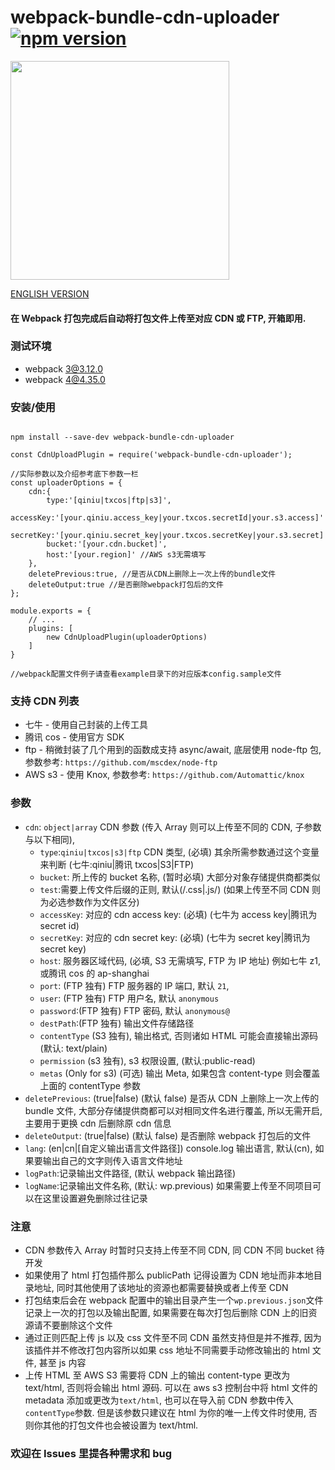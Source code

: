 # webpack-bundle-cdn-uploader [![npm version](https://img.shields.io/badge/npm-0.5.1-blue.svg?style=flat)](https://www.npmjs.com/package/webpack-bundle-cdn-uploader)

   <img src="https://github.com/yyss8/webpack-bundle-cdn-uploader/blob/master/example/output-screenshot.png?raw=true" width="350">
 
[ENGLISH VERSION](https://github.com/yyss8/webpack-bundle-cdn-uploader/blob/master/README-EN.MD)

#### 在 Webpack 打包完成后自动将打包文件上传至对应 CDN 或 FTP, 开箱即用.

### 测试环境

- webpack 3@3.12.0
- webpack 4@4.35.0

### 安装/使用

```

npm install --save-dev webpack-bundle-cdn-uploader

const CdnUploadPlugin = require('webpack-bundle-cdn-uploader');

//实际参数以及介绍参考底下参数一栏
const uploaderOptions = {
    cdn:{
        type:'[qiniu|txcos|ftp|s3]',
        accessKey:'[your.qiniu.access_key|your.txcos.secretId|your.s3.access]'
        secretKey:'[your.qiniu.secret_key|your.txcos.secretKey|your.s3.secret]',
        bucket:'[your.cdn.bucket]',
        host:'[your.region]' //AWS s3无需填写
    },
    deletePrevious:true, //是否从CDN上删除上一次上传的bundle文件
    deleteOutput:true //是否删除webpack打包后的文件
};

module.exports = {
    // ...
    plugins: [
        new CdnUploadPlugin(uploaderOptions)
    ]
}

//webpack配置文件例子请查看example目录下的对应版本config.sample文件

```

### 支持 CDN 列表

- 七牛 - 使用自己封装的上传工具
- 腾讯 cos - 使用官方 SDK
- ftp - 稍微封装了几个用到的函数成支持 async/await, 底层使用 node-ftp 包, 参数参考: `https://github.com/mscdex/node-ftp`
- AWS s3 - 使用 Knox, 参数参考: `https://github.com/Automattic/knox`

### 参数

- `cdn`: `object|array` CDN 参数 (传入 Array 则可以上传至不同的 CDN, 子参数与以下相同),
  - `type`:`qiniu|txcos|s3|ftp` CDN 类型, (必填) 其余所需参数通过这个变量来判断 (七牛:qiniu|腾讯 txcos|S3|FTP)
  - `bucket`: 所上传的 bucket 名称, (暂时必填) 大部分对象存储提供商都类似
  - `test`:需要上传文件后缀的正则, 默认(/\.css|\.js/) (如果上传至不同 CDN 则为必选参数作为文件区分)
  - `accessKey`: 对应的 cdn access key: (必填) (七牛为 access key|腾讯为 secret id)
  - `secretKey`: 对应的 cdn secret key: (必填) (七牛为 secret key|腾讯为 secret key)
  - `host`: 服务器区域代码, (必填, S3 无需填写, FTP 为 IP 地址) 例如七牛 z1,或腾讯 cos 的 ap-shanghai
  - `port`: (FTP 独有) FTP 服务器的 IP 端口, 默认 `21`,
  - `user`: (FTP 独有) FTP 用户名, 默认 `anonymous`
  - `password`:(FTP 独有) FTP 密码, 默认 `anonymous@`
  - `destPath`:(FTP 独有) 输出文件存储路径
  - `contentType` (S3 独有), 输出格式, 否则诸如 HTML 可能会直接输出源码 (默认: text/plain)
  - `permission` (s3 独有), s3 权限设置, (默认:public-read)
  - `metas` (Only for s3) (可选) 输出 Meta, 如果包含 content-type 则会覆盖上面的 contentType 参数
- `deletePrevious`: (true|false) (默认 false) 是否从 CDN 上删除上一次上传的 bundle 文件, 大部分存储提供商都可以对相同文件名进行覆盖, 所以无需开启, 主要用于更换 cdn 后删除原 cdn 信息
- `deleteOutput`: (true|false) (默认 false) 是否删除 webpack 打包后的文件
- `lang`: (en|cn|[自定义输出语言文件路径]) console.log 输出语言, 默认(cn), 如果要输出自己的文字则传入语言文件地址
- `logPath`:记录输出文件路径, (默认 webpack 输出路径)
- `logName`:记录输出文件名称, (默认: wp.previous) 如果需要上传至不同项目可以在这里设置避免删除过往记录

### 注意

- CDN 参数传入 Array 时暂时只支持上传至不同 CDN, 同 CDN 不同 bucket 待开发
- 如果使用了 html 打包插件那么 publicPath 记得设置为 CDN 地址而非本地目录地址, 同时其他使用了该地址的资源也都需要替换或者上传至 CDN
- 打包结束后会在 webpack 配置中的输出目录产生一个`wp.previous.json`文件记录上一次的打包以及输出配置, 如果需要在每次打包后删除 CDN 上的旧资源请不要删除这个文件
- 通过正则匹配上传 js 以及 css 文件至不同 CDN 虽然支持但是并不推荐, 因为该插件并不修改打包内容所以如果 css 地址不同需要手动修改输出的 html 文件, 甚至 js 内容
- 上传 HTML 至 AWS S3 需要将 CDN 上的输出 content-type 更改为 text/html, 否则将会输出 html 源码. 可以在 aws s3 控制台中将 html 文件的 metadata 添加或更改为`text/html`, 也可以在导入前 CDN 参数中传入`contentType`参数. 但是该参数只建议在 html 为你的唯一上传文件时使用, 否则你其他的打包文件也会被设置为 text/html.

### 欢迎在 Issues 里提各种需求和 bug
